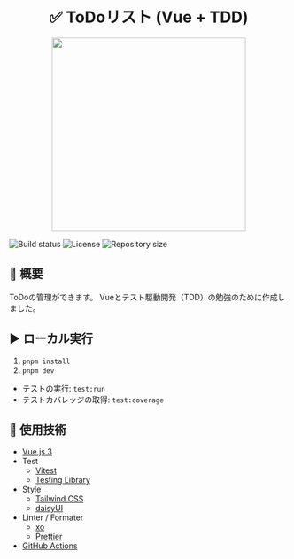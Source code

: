 <h1 align="center">✅ ToDoリスト (Vue + TDD)</h1>
<p align="center">
<img src="preview.webp" align="center" width="350px">

![Build status](https://img.shields.io/github/actions/workflow/status/gsuke/vue-todolist-tdd/main.yaml?branch=main)
![License](https://img.shields.io/github/license/gsuke/vue-todolist-tdd)
![Repository size](https://img.shields.io/github/repo-size/gsuke/vue-todolist-tdd)

</p>

## 💬 概要

ToDoの管理ができます。
Vueとテスト駆動開発（TDD）の勉強のために作成しました。

## ▶️ ローカル実行

1.  `pnpm install`
2.  `pnpm dev`

*   テストの実行: `test:run`
*   テストカバレッジの取得: `test:coverage`

## 🔧 使用技術

*   [Vue.js 3](https://ja.vuejs.org/)
*   Test
    *   [Vitest](https://vitest.dev/)
    *   [Testing Library](https://testing-library.com/)
*   Style
    *   [Tailwind CSS](https://tailwindcss.com/)
    *   [daisyUI](https://daisyui.com/)
*   Linter / Formater
    *   [xo](https://github.com/xojs/xo)
    *   [Prettier](https://prettier.io/)
*   [GitHub Actions](https://docs.github.com/ja/actions)
